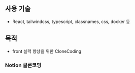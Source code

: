 ## 사용 기술
- React, tailwindcss, typescript, classnames, css, docker 등



## 목적
- front 실력 향상을 위한 CloneCoding

### Notion 클론코딩
